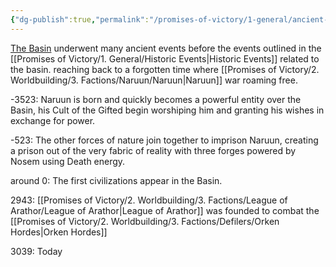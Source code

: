 ```yaml
---
{"dg-publish":true,"permalink":"/promises-of-victory/1-general/ancient-events/","title":"Ancient Events","noteIcon":"History"}
---
```







[The Basin](The%20Basin.md) underwent many ancient events before the events outlined in the [[Promises of Victory/1. General/Historic Events\|Historic Events]] related to the basin. reaching back to a forgotten time where [[Promises of Victory/2. Worldbuilding/3. Factions/Naruun/Naruun\|Naruun]] war roaming free.

-3523: Naruun is born and quickly becomes a powerful entity over the Basin, his Cult of the Gifted begin worshiping him and granting his wishes in exchange for power.

-523: The other forces of nature join together to imprison Naruun, creating a prison out of the very fabric of reality with three forges powered by Nosem using Death energy.

around 0: The first civilizations appear in the Basin.

2943: [[Promises of Victory/2. Worldbuilding/3. Factions/League of Arathor/League of Arathor\|League of Arathor]] was founded to combat the [[Promises of Victory/2. Worldbuilding/3. Factions/Defilers/Orken Hordes\|Orken Hordes]]

3039:  Today